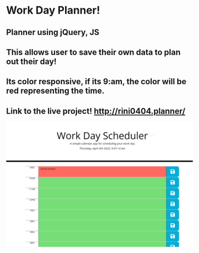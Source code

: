 # Work Day Planner!
## Planner using jQuery, JS
## This allows user to save their own data to plan out their day!
## Its color responsive, if its 9:am, the color will be red representing the time. 
## Link to the live project! http://rini0404.planner/

![alt text](./Capture.PNG)
